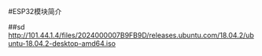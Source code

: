 #ESP32模块简介

##sd 
http://101.44.1.4/files/2024000007B9FB9D/releases.ubuntu.com/18.04.2/ubuntu-18.04.2-desktop-amd64.iso